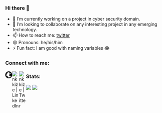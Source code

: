 ### Hi there 👋

- 🔭 I’m currently working on a project in cyber security domain.
- 👯 I’m looking to collaborate on any interesting project in any emerging technology. 
- 📫 How to reach me: [twitter]
- 😄 Pronouns: he/his/him
- ⚡ Fun fact: I am good with naming variables 😂

### Connect with me:

[<img align="left" alt="https://narender.is-a.dev" width="22px" src="https://raw.githubusercontent.com/iconic/open-iconic/master/svg/globe.svg" />][website]
[<img align="left" alt="nkkize | LinkedIn" width="22px" src="https://cdn.jsdelivr.net/npm/simple-icons@v3/icons/linkedin.svg" />][linkedin]
[<img align="left" alt="nkkize | Twitter" width="22px" src="https://cdn.jsdelivr.net/npm/simple-icons@v3/icons/twitter.svg" />][twitter]

### Stats:
<img src = "https://github-readme-stats.vercel.app/api?username=nkkize&show_icons=true&theme=synthwave&line_height=33&count_private=true"> 
<img src = "https://github-readme-stats.vercel.app/api/top-langs/?username=nkkize&theme=synthwave">

[Narender Kumar]: https://narender.is-a.dev
[website]: https://narender.is-a.dev
[linkedin]: https://www.linkedin.com/in/nkkize/
[twitter]: https://twitter.com/nkkize
